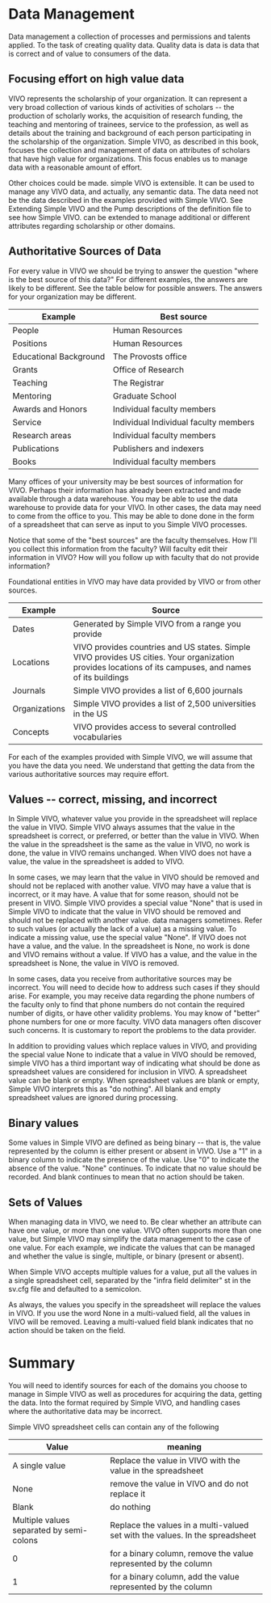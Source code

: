 # Data Management

Data management a collection of processes and permissions and talents applied. To the task of creating quality data.  Quality data is data is data that is correct and of value to consumers of the data.  

## Focusing effort on high value data

VIVO represents the scholarship of your organization.  It can represent a very broad collection of various kinds of activities of scholars -- the production of scholarly works, the acquisition of research funding, the teaching and mentoring of trainees,  service to the profession, as well as details about the training and background of each person participating in the scholarship of the organization.  Simple VIVO, as described in this book, focuses the collection and management of data on attributes of scholars that have high value for organizations.  This focus enables us to manage data with a reasonable amount of effort.  

Other choices could be made.  simple VIVO is extensible.  It can be used to manage any VIVO data, and actually, any semantic data.  The data need not be the data described in the examples provided with Simple VIVO.  See Extending Simple VIVO and the Pump descriptions of the definition file to see how Simple VIVO. can be extended to manage additional or different attributes regarding scholarship or other domains.

## Authoritative Sources of Data

For every value in VIVO we should be trying to answer the question "where is the best source of this data?"  For different examples, the answers are likely to be different.  See the table below for possible answers.  The answers for your organization may be different.

Example | Best source
------|------
People | Human Resources
Positions | Human Resources
Educational Background | The Provosts office
Grants | Office of Research
Teaching | The Registrar
Mentoring | Graduate School
Awards and Honors | Individual faculty members
Service | Individual Individual faculty members
Research areas | Individual faculty members
Publications | Publishers and indexers
Books | Individual faculty members

Many offices of your university may be best sources of information for VIVO.  Perhaps their information has already been extracted and made available through a data warehouse.  You may be able to use the data warehouse to provide data for your VIVO.  In other cases, the data may need to come from the office to you.  This may be able to done done in the form of a spreadsheet that can serve as input to you Simple VIVO processes.

Notice that some of the "best sources" are the faculty themselves.  How I'll you collect this information from the faculty?  Will faculty edit their information in VIVO?  How will you follow up with faculty that do not provide information?

Foundational entities in VIVO may have data provided by VIVO or from other sources.

Example | Source
-----|-----
Dates | Generated by Simple VIVO from a range you provide
Locations| VIVO provides countries and US states.  Simple VIVO provides US cities.  Your organization provides locations of its campuses, and names of its buildings
Journals | Simple VIVO provides a list of 6,600 journals
Organizations | Simple VIVO provides a list of 2,500 universities in the US
Concepts | VIVO provides access to several controlled vocabularies

For each of the examples provided with Simple VIVO, we will assume that you have the data you need.  We understand that getting the data from the various authoritative sources may require effort.

## Values -- correct, missing, and incorrect

In Simple VIVO, whatever value you provide in the spreadsheet will replace the value in VIVO.  Simple VIVO always assumes that the value in the spreadsheet is correct, or preferred, or better than the value in VIVO.  When the value in the spreadsheet is the same as the value in VIVO, no work is done, the value in VIVO remains unchanged.  When VIVO does not have a value, the value in the spreadsheet is added to VIVO.

In some cases, we may learn that the value in VIVO should be removed and should not be replaced with another value.  VIVO may have a value that is incorrect, or it may have. A value that for some reason, should not be present in VIVO.  Simple VIVO provides a special value "None" that is used in Simple VIVO to indicate that the value in VIVO should be removed and should not be replaced with another value.  data managers sometimes. Refer to such values (or actually the lack of a value) as a missing value.  To indicate a missing value, use the special value "None". If VIVO does not have a value, and the value. In the spreadsheet is None, no work is done and VIVO remains without a value.  If VIVO has a value, and the value in the spreadsheet is None, the value in VIVO is removed.

In some cases, data you receive from authoritative sources may be incorrect.  You will need to decide how to address such cases if they should arise.  For example, you may receive data regarding the phone numbers of the faculty only to find that phone numbers do not contain the required number of digits, or have other validity problems.  You may know of "better" phone numbers for one or more faculty.  VIVO data managers often discover such concerns.  It is customary to report the problems to the data provider.

In addition to providing values which replace values in VIVO, and providing the special value None to indicate that a value in VIVO should be removed, simple VIVO has a third important way of indicating what should be done as spreadsheet values are considered for inclusion in VIVO.  A spreadsheet value can be blank or empty.  When spreadsheet values are blank or empty, Simple VIVO interprets this as "do nothing".  All blank and empty spreadsheet values are ignored during processing.

## Binary values

Some values in Simple VIVO are defined as being binary -- that is, the value represented by the column is either present or absent in VIVO.  Use a "1" in a binary column to indicate the presence of the value.  Use "0" to indicate the absence of the value.  "None" continues. To indicate that no value should be recorded.  And blank continues to mean that no action should be taken.

## Sets of Values

When managing data in VIVO, we need to. Be clear whether an attribute can have one value, or more than one value.  VIVO often supports more than one value, but Simple VIVO may simplify the data management to the case of one value. For each example, we indicate the values that can be managed and whether the value is single, multiple, or binary (present or absent).

When Simple VIVO accepts multiple values for a value, put all the values in a single spreadsheet cell, separated by the "infra field delimiter" st in the sv.cfg file and defaulted to a semicolon.

As always, the values you specify in the spreadsheet will replace the values in VIVO.  If you use the word None in a multi-valued field, all the values in VIVO will be removed.  Leaving a multi-valued field blank indicates that no action should be taken on the field.

# Summary

You will need to identify sources for each of the domains you choose to manage in Simple VIVO as well as procedures for acquiring the data, getting the data. Into the format required by Simple VIVO, and handling cases where the authoritative data may be incorrect.

Simple VIVO spreadsheet cells can contain any of the following

Value | meaning
-----|-----
A single value | Replace the value in VIVO with the value in the spreadsheet
None | remove the value in VIVO and do not replace it
Blank | do nothing
Multiple values separated by semi-colons |  Replace the values in a multi-valued set with the values. In the spreadsheet
0| for a binary column, remove the value represented by the column
1| for a binary column, add the value represented by the column











